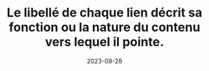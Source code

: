 ---
N: '132'
Rubrique: Liens
title: Le libellé de chaque lien décrit sa fonction ou la nature du contenu vers
  lequel il pointe.
detail: Le libellé de chaque lien décrit sa fonction ou la nature du contenu  vers lequel il pointe.
abstract: 
categories: [" Liens"]
agrege: O4132-E040
opquast: '4 132'
indiceebook: '40'
description: "Règle n° 040"
before: "039"
weight: "040"
after: "041"
actif: '1'
layout: rules
date: 2023-09-28
tags: ["", ""]
objectif: ["", ""]
Meo: [""]
Controle: [""
]
Source: ["Opquast"]
Referentiel: [""]
Steps: ["", ""]
---